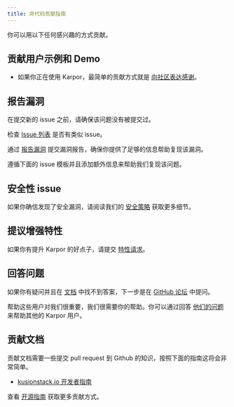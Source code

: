 ```yaml
---
title: 非代码贡献指南
---
```

你可以用以下任何感兴趣的方式贡献。

## 贡献用户示例和 Demo

* 如果你正在使用 Karpor，最简单的贡献方式就是 [向社区表达感谢](https://github.com/KusionStack/karpor/issues/343)。

## 报告漏洞

在提交新的 issue 之前，请确保该问题没有被提交过。

检查 [Issue 列表](https://github.com/KusionStack/karpor/issues) 是否有类似 issue。

通过 [报告漏洞](https://github.com/KusionStack/karpor/issues/new?assignees=&labels=kind%2Fbug&projects=&template=bug-report.yaml) 提交漏洞报告，确保你提供了足够的信息帮助复现该漏洞。

遵循下面的 issue 模板并且添加额外信息来帮助我们复现该问题。

## 安全性 issue

如果你确信发现了安全漏洞，请阅读我们的 [安全策略](https://github.com/KusionStack/karpor/blob/main/SECURITY.md) 获取更多细节。

## 提议增强特性

如果你有提升 Karpor 的好点子，请提交 [特性请求](https://github.com/KusionStack/karpor/issues/new?assignees=&labels=kind%2Ffeature&projects=&template=enhancement.yaml)。

## 回答问题

如果你有疑问并且在 [文档](https://www.kusionstack.io/karpor/) 中找不到答案，下一步是在 [GitHub 论坛](https://github.com/KusionStack/karpor/discussions) 中提问。

帮助这些用户对我们很重要，我们很需要你的帮助。你可以通过回答 [他们的问题](https://github.com/KusionStack/karpor/discussions) 来帮助其他的 Karpor 用户。

## 贡献文档

贡献文档需要一些提交 pull request 到 Github 的知识，按照下面的指南这将会非常简单。

* [kusionstack.io 开发者指南](https://github.com/KusionStack/kusionstack.io/blob/main/README.md)

查看 [开源指南](https://opensource.guide/how-to-contribute/) 获取更多贡献方式。
